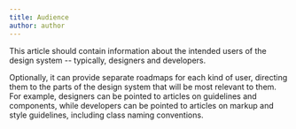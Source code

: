 ```yaml
---
title: Audience
author: author
---
```


 This article should contain information about the intended users of the design system -- typically, designers and developers.

 Optionally, it can provide separate roadmaps for each kind of user, directing them to the parts of the design system that will be most relevant to them. For example, designers can be pointed to articles on guidelines and components, while developers can be pointed to articles on markup and style guidelines, including class naming conventions.
